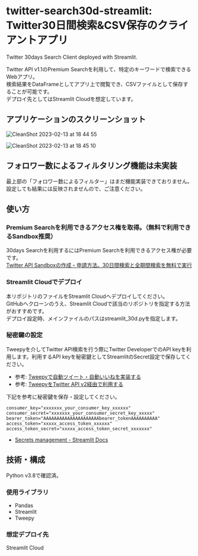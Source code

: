 # twitter-search30d-streamlit: Twitter30日間検索&CSV保存のクライアントアプリ
Twitter 30days Search Client deployed with Streamlit.

Twitter API v1.1のPremium Searchを利用して、特定のキーワードで検索できるWebアプリ。  
検索結果をDataFrameとしてアプリ上で閲覧でき、CSVファイルとして保存することが可能です。  
デプロイ先としてはStreamlit Cloudを想定しています。

## アプリケーションのスクリーンショット

![CleanShot 2023-02-13 at 18 44 55](https://user-images.githubusercontent.com/5616593/218425048-433c1c68-ebd6-4c9a-b4ab-05fac191f55b.png)

![CleanShot 2023-02-13 at 18 45 10](https://user-images.githubusercontent.com/5616593/218425060-367d7d1f-84c2-4c07-aa0e-143ce946a6e6.png)

## フォロワー数によるフィルタリング機能は未実装
最上部の「フォロワー数によるフィルター」はまだ機能実装できておりません。設定しても結果には反映されませんので、ご注意ください。

## 使い方
### Premium Searchを利用できるアクセス権を取得。（無料で利用できるSandbox推奨）
30days Searchを利用するにはPremium Searchを利用できるアクセス権が必要です。  
[Twitter API Sandboxの作成・申請方法。30日間検索と全期間検索を無料で実行](https://scr.marketing-wizard.biz/dev/twitter-api-sandbox-apply)

### Streamlit Cloudでデプロイ
本リポジトリのファイルをStreamlit Cloudへデプロイしてください。  
GitHubへクローンのうえ、Streamlit Cloudで該当のリポジトリを指定する方法がおすすめです。  
デプロイ設定時、メインファイルのパスはstreamlit_30d.pyを指定します。

### 秘密鍵の設定
Tweepyを介してTwitter API検索を行う際にTwitter DeveloperでのAPI keyを利用します。利用するAPI keyを秘密鍵としてStreamlitのSecret設定で保存してください。
- 参考: [Tweepyで自動ツイート・自動いいねを実装する](https://scr.marketing-wizard.biz/dev/tweepy-autotweet-apiv1)
- 参考: [TweepyをTwitter API v2経由で利用する](https://scr.marketing-wizard.biz/dev/tweepy-twitter-apiv2)

下記を参考に秘密鍵を保存・設定してください。
```
consumer_key="xxxxxxx_your_consumer_key_xxxxxx"
consumer_secret="xxxxxxx_your_consumer_secret_key_xxxxx"
bearer_token="AAAAAAAAAAAAAAAAAAAAAbearer_tokenAAAAAAAAAA"
access_token="xxxxx_access_token_xxxxxx"
access_token_secret="xxxxx_access_token_secret_xxxxxxx"
```
- [Secrets management - Streamlit Docs](https://docs.streamlit.io/streamlit-community-cloud/get-started/deploy-an-app/connect-to-data-sources/secrets-management)

## 技術・構成
Python v3.8で確認済。
### 使用ライブラリ
- Pandas
- Streamlit
- Tweepy
### 想定デプロイ先
Streamlit Cloud
